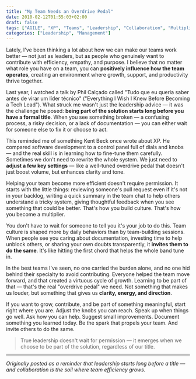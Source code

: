 ```yaml
---
title: "My Team Needs an Overdrive Pedal"
date: 2010-02-12T01:55:03+02:00
draft: false
tags: ["AGILE", "XP", "Teams", "Leadership", "Collaboration", "Multipliers"]
categories: ["Leadership", "Management"]
---
```


Lately, I've been thinking a lot about how we can make our teams work better — not just as leaders, but as people who genuinely want to contribute with efficiency, empathy, and purpose. I believe that no matter what role you have on a team, you can **positively influence how the team operates**, creating an environment where growth, support, and productivity thrive together.

Last year, I watched a talk by Phil Calçado called "Tudo que eu queria saber antes de virar um líder técnico" ("Everything I Wish I Knew Before Becoming a Tech Lead"). What struck me wasn't just the leadership advice — it was the challenge he posed: **being part of the solution starts long before you have a formal title**. When you see something broken — a confusing process, a risky decision, or a lack of documentation — you can either wait for someone else to fix it or choose to act.

This reminded me of something Kent Beck once wrote about XP. He compared software development to a control panel full of dials and knobs — and the real skill is in learning how to fine-tune them carefully. Sometimes we don't need to rewrite the whole system. We just need to **adjust a few key settings** — like a well-tuned overdrive pedal that doesn't just boost volume, but enhances clarity and tone.

Helping your team become more efficient doesn't require permission. It starts with the little things: reviewing someone's pull request even if it's not in your backlog, writing a quick summary in the team chat to help others understand a tricky system, giving thoughtful feedback when you see something that could be better. That's how you build culture. That's how you become a multiplier.

You don't have to wait for someone to tell you it's your job to do this. Team culture is shaped more by daily behaviors than by team-building sessions. When people see you caring about documentation, investing time to help unblock others, or sharing your own doubts transparently, it **invites them to do the same**. It's like hitting the first chord that helps the whole band tune in.

In the best teams I've seen, no one carried the burden alone, and no one hid behind their specialty to avoid contributing. Everyone helped the team move forward, and that created a virtuous cycle of growth. Learning to be part of that — that's the real "overdrive pedal" we need. Not something that makes us louder, but something that gives us **clarity, energy, and direction**.

If you want to grow, contribute, and be part of something meaningful, start right where you are. Adjust the knobs you can reach. Speak up when things go well. Ask how you can help. Suggest small improvements. Document something you learned today. Be the spark that propels your team. And invite others to do the same.

> True leadership doesn't wait for permission — it emerges when we choose to be part of the solution, regardless of our title.

---

_Originally posted as a reminder that leadership starts long before a title — and collaboration is the soil where team efficiency grows._
